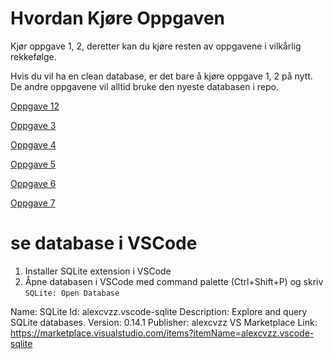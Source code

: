 # Hvordan Kjøre Oppgaven

Kjør oppgave 1, 2, deretter kan du kjøre resten av oppgavene i vilkårlig rekkefølge.

Hvis du vil ha en clean database, er det bare å kjøre oppgave 1, 2 på nytt. De andre oppgavene vil alltid bruke den nyeste databasen i repo.

[Oppgave 12](./oppgave1og2.ipynb)

[Oppgave 3](./oppgave3.ipynb)

[Oppgave 4](./oppgave4.ipynb)

[Oppgave 5](./oppgave5.ipynb)

[Oppgave 6](./oppgave6.ipynb)

[Oppgave 7](./oppgave7.ipynb)

# se database i VSCode

1. Installer SQLite extension i VSCode
2. Åpne databasen i VSCode med command palette (Ctrl+Shift+P) og skriv `SQLite: Open Database`

Name: SQLite
Id: alexcvzz.vscode-sqlite
Description: Explore and query SQLite databases.
Version: 0.14.1
Publisher: alexcvzz
VS Marketplace Link: https://marketplace.visualstudio.com/items?itemName=alexcvzz.vscode-sqlite
